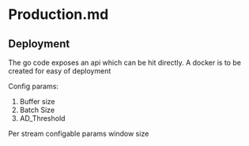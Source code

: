 # Production.md

## Deployment 

The go code exposes an api which can be hit directly.
A docker is to be created for easy of deployment

Config params:
1. Buffer size
2. Batch Size
3. AD_Threshold 



Per stream configable params
window size

